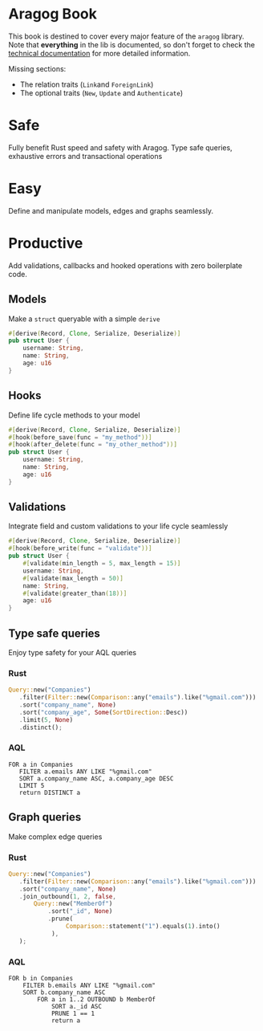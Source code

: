 # Aragog Book

This book is destined to cover every major feature of the `aragog` library.
Note that **everything** in the lib is documented, so don't forget to check the [technical documentation](https://docs.rs/aragog)
for more detailed information.

Missing sections:
- The relation traits (`Link`and `ForeignLink`)
- The optional traits (`New`, `Update` and `Authenticate`)


# Safe

Fully benefit Rust speed and safety with Aragog. Type safe queries, exhaustive errors and transactional operations

# Easy

Define and manipulate models, edges and graphs seamlessly. 

# Productive

Add validations, callbacks and hooked operations with zero boilerplate code.


## Models

Make a `struct` queryable with a simple `derive`

```rust
#[derive(Record, Clone, Serialize, Deserialize)]
pub struct User {
    username: String,
    name: String,
    age: u16
}
```

## Hooks

Define life cycle methods to your model

```rust
#[derive(Record, Clone, Serialize, Deserialize)]
#[hook(before_save(func = "my_method"))]
#[hook(after_delete(func = "my_other_method"))]
pub struct User {
    username: String,
    name: String,
    age: u16
}
```

## Validations

Integrate field and custom validations to your life cycle seamlessly

```rust
#[derive(Record, Clone, Serialize, Deserialize)]
#[hook(before_write(func = "validate"))]
pub struct User {
    #[validate(min_length = 5, max_length = 15)]
    username: String,
    #[validate(max_length = 50)]
    name: String,
    #[validate(greater_than(18))]
    age: u16
}
```

## Type safe queries

Enjoy type safety for your AQL queries

###  Rust
```rust
Query::new("Companies")
   .filter(Filter::new(Comparison::any("emails").like("%gmail.com")))
   .sort("company_name", None)
   .sort("company_age", Some(SortDirection::Desc))
   .limit(5, None)
   .distinct();
```

### AQL

```aql
FOR a in Companies
   FILTER a.emails ANY LIKE "%gmail.com"
   SORT a.company_name ASC, a.company_age DESC
   LIMIT 5
   return DISTINCT a
```

## Graph queries

Make complex edge queries

### Rust
```rust
Query::new("Companies")
   .filter(Filter::new(Comparison::any("emails").like("%gmail.com")))
   .sort("company_name", None)
   .join_outbound(1, 2, false,
       Query::new("MemberOf")
           .sort("_id", None)
           .prune(
                Comparison::statement("1").equals(1).into()
            ),
   );

```

### AQL

```aql
FOR b in Companies
    FILTER b.emails ANY LIKE "%gmail.com"
    SORT b.company_name ASC
        FOR a in 1..2 OUTBOUND b MemberOf
            SORT a._id ASC
            PRUNE 1 == 1
            return a
```